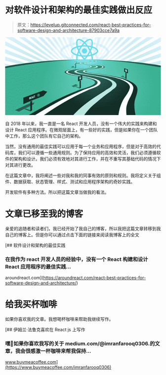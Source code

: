 # 对软件设计和架构的最佳实践做出反应

> 原文：<https://levelup.gitconnected.com/react-best-practices-for-software-design-and-architecture-87903cce7a9a>

![](img/6e33edb5aedac86169a22a46979ecaba.png)

自 2018 年以来，我一直是一名 React 开发人员，没有一个伟大的实践来构建和设计 React 应用程序。在微观层面上，有一些好的实践，但是如果你在一个团队中工作，那么这个团队有它自己的架构。

当然，没有通用的最佳实践可以应用于每一个业务和应用程序，但是对于高效的代码库，我们可以遵循一些通用规则。为了保持应用的高效和灵活，我们必须遵循软件的架构和设计。我们必须有效地对其进行工作，并在不重写其基础代码的情况下对其进行更改。

在这篇文章中，我将阐述一些对我和我的同事有效的原则和规则。我将定义关于组件、数据获取、状态管理、样式、测试和应用程序架构的奇妙实践。

开发软件有多种方法。所以把这篇文章当做我的看法。

# 文章已移至我的博客

亲爱的追随者和读者们，我已经开始了我自己的博客，所以我把这篇文章转移到我自己的博客上。但是你可以通过点击下面的链接来阅读我博客上的全文

[](https://aroundreact.com/react-best-practices-for-software-design-and-architecture/) [## 软件设计和架构的最佳实践

### 在我作为 react 开发人员的经验中，没有一个 React 构建和设计 React 应用程序的最佳实践…

aroundreact.com](https://aroundreact.com/react-best-practices-for-software-design-and-architecture/) 

# 给我买杯咖啡

如果你喜欢我的文章。我想喝杯咖啡来帮助我继续写作。

[](https://www.buymeacoffee.com/imranfarooq0306) [## 伊姆兰·法鲁克喜欢在 React js 上写作

### 嘿👋如果你喜欢我写的关于 medium.com/@imranfarooq0306.的文章，我会很感激一杯咖啡来帮我保持…

www.buymeacoffee.com](https://www.buymeacoffee.com/imranfarooq0306)